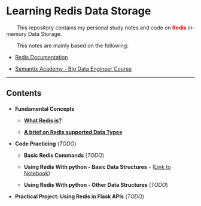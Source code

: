 # Learning Redis Data Storage


<p align="justify">
&ensp;&ensp;&ensp;&ensp;This repository contains my personal study notes and code on <strong><span style="color: red">Redis</span></strong> in-memory Data Storage.
</p>

<p align="justify">
&ensp;&ensp;&ensp;&ensp;This notes are mainly based on the following:
</p>

- <a href="https://redis.io/docs/">Redis Documentation</a>

- <a href="https://semantix.ai/academy">Semantix Academy - Big Data Engineer Course</a>

---
## Contents <p id="contents"></p>

- **Fundamental Concepts**

    - <a href="https://github.com/KattsonBastos/redis-learning/blob/main/study-notes/01-redis.md">**What Redis is?** </a>

    - <a href="https://github.com/KattsonBastos/redis-learning/blob/main/study-notes/02-data-types.md">**A brief on Redis supported Data Types**</a>

- **Code Practicing** (_TODO_)

    - **Basic Redis Commands** (_TODO_)

    - **Using Redis With python - Basic Data Structures** - (<a href="https://github.com/KattsonBastos/redis-learning/blob/main/src/redis-with-python/basic-data-structures.ipynb">Link to Notebook</a>)

    - **Using Redis With python - Other Data Structures** (_TODO_)

- **Practical Project: Using Redis in Flask APIs** (_TODO_)